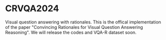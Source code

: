 # CRVQA2024
Visual question answering with rationales.
This is the offical implementation of the paper "Convincing Rationales for Visual Question Answering Reasoning". We will release the codes and VQA-R dataset soon.
